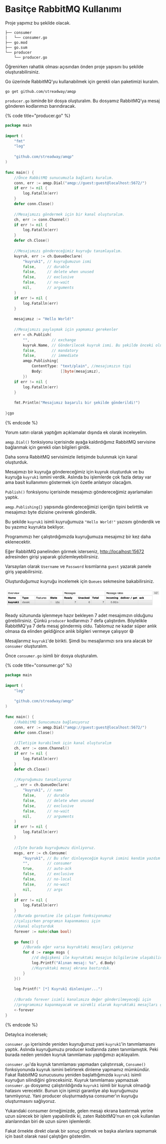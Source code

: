 # Basitçe RabbitMQ Kullanımı

Proje yapımız bu şekilde olacak.

```
├── consumer
│   └── consumer.go
├── go.mod
├── go.sum
└── producer
    └── producer.go
```

Öğrenirken rahatlık olması açısından önden proje yapısını bu şekilde oluşturabilirsiniz.

Go üzerinde RabbitMQ'yu kullanabilmek için gerekli olan paketimizi kuralım.

`go get github.com/streadway/amqp`

`producer.go` isminde bir dosya oluşturalım. Bu dosyamız RabbitMQ'ya mesaj gönderen kodlarımızı barındıracak.

{% code title="producer.go" %}
```go
package main

import (
	"fmt"
	"log"

	"github.com/streadway/amqp"
)

func main() {
	//Önce RabbitMQ sunucumuzla bağlantı kuralım.
	conn, err := amqp.Dial("amqp://guest:guest@localhost:5672/")
	if err != nil {
		log.Fatalln(err)
	}
	defer conn.Close()

	//Mesajımızı göndermek için bir kanal oluşturalım.
	ch, err := conn.Channel()
	if err != nil {
		log.Fatalln(err)
	}
	defer ch.Close()

	//Mesajımızı göndereceğimiz kuyruğu tanımlayalım.
	kuyruk, err := ch.QueueDeclare(
		"kuyruk1", // kuyruğumuzun ismi
		false,     // durable
		false,     // delete when unused
		false,     // exclusive
		false,     // no-wait
		nil,       // arguments
	)
	if err != nil {
		log.Fatalln(err)
	}

	mesajımız := "Hello World!"

	//Mesajımızı paylaşmak için yapmamız gerekenler
	err = ch.Publish(
		"",          // exchange
		kuyruk.Name, // Gönderilecek kuyruk ismi. Bu şekilde önceki oluşturduğumuz kuyruğun ismini alabiliriz
		false,       // mandatory
		false,       // immediate
		amqp.Publishing{
			ContentType: "text/plain", //mesajımızın tipi
			Body:        []byte(mesajımız),
		})
	if err != nil {
		log.Fatalln(err)
	}

	fmt.Println("Mesajımız başarılı bir şekilde gönderildi!")

}çgo
```
{% endcode %}

Yorum satırı olarak yaptığım açıklamalar dışında ek olarak inceleyelim.

`amqp.Dial()` fonksiyonu içerisinde ayağa kaldırdığımız RabbitMQ servisine bağlanmak için gerekli olan bilgileri girdik.

Daha sonra RabbitMQ servisimizle iletişimde bulunmak için kanal oluşturduk.

Mesajımızı bir kuyruğa göndereceğimiz için kuyruk oluşturduk ve bu kuyruğa `kuyruk1` ismini verdik. Aslında bu işlemlerde çok fazla detay var ama basit kullanımını göstermek için özetle anlatıyor olacağım.

`Publish()` fonksiyonu içerisinde mesajımızı göndereceğimiz ayarlamaları yaptık.

`amqp.Publishing{}` yapısında göndereceğimizi içeriğin tipini belirttik ve mesajımızı byte dizisine çevirerek gönderdik.

Bu şekilde `kuyruk1` isimli kuyruğumuza `"Hello World!"` yazısını gönderdik ve bu yazımız kuyrukta bekliyor.

Programımızı her çalıştırdığımızda kuyruğumuza mesajımız bir kez daha eklenecektir.

Eğer RabbitMQ panelinden görmek isterseniz, [http://localhost:15672](http://localhost:15672) adresinden girişi yaparak gözlemleyebilirsiniz.

Varsayılan olarak `Username` ve `Password` kısımlarına `guest` yazarak panele giriş yapabilirsiniz.

Oluşturduğumuz kuyruğu incelemek için `Queues` sekmesine bakabilirsiniz.

![](<../../.gitbook/assets/Screen Shot 2022-05-06 at 22.26.18.png>)

Ready sütununda işlenmeye hazır bekleyen 7 adet mesajımızın olduğunu görebilirsiniz. Çünkü `producer` kodlarımızı 7 defa çalıştırdım. Böylelikle RabbitMQ'ya 7 defa mesaj göndermiş oldu. Tablomuz ne kadar süper anlık olmasa da elinden geldiğince anlık bilgileri vermeye çalışıyor :smile:

Mesajlarımız `kuyruk1`'de birikti. Şimdi bu mesajlarımızı sıra sıra alacak bir `consumer` oluşturalım.

Önce `consumer.go` isimli bir dosya oluşturalım.

{% code title="consumer.go" %}
```go
package main

import (
	"log"

	"github.com/streadway/amqp"
)

func main() {
	//RabbitMQ Sunucumuza bağlanıyoruz
	conn, err := amqp.Dial("amqp://guest:guest@localhost:5672/")
	defer conn.Close()

	//İletişim kurabilmek için kanal oluşturalım
	ch, err := conn.Channel()
	if err != nil {
		log.Fatalln(err)
	}
	defer ch.Close()

	//Kuyruğumuzu tanımlıyoruz
	_, err = ch.QueueDeclare(
		"kuyruk1", // name
		false,     // durable
		false,     // delete when unused
		false,     // exclusive
		false,     // no-wait
		nil,       // arguments
	)
	if err != nil {
		log.Fatalln(err)
	}

	//İşte burada kuyruğumuzu dinliyoruz.
	msgs, err := ch.Consume(
		"kuyruk1", // Bu sfer dinleyeceğim kuyruk ismini kendim yazdım
		"",        // consumer
		true,      // auto-ack
		false,     // exclusive
		false,     // no-local
		false,     // no-wait
		nil,       // args
	)
	if err != nil {
		log.Fatalln(err)
	}
	//Burada goroutine ile çalışan fonksiyonumuz
	//çalışırken programın kapanmaması için
	//kanal oluşturduk
	forever := make(chan bool)

	go func() {
		//Burada eğer varsa kuyruktaki mesajları çekiyoruz
		for d := range msgs {
			//d değişkeni ile kuyruktaki mesajın bilgilerine ulaşabiliriz.
			log.Printf("Alınan mesaj: %s", d.Body)
			//Kuyruktaki mesaj ekrana bastırdık.
		}
	}()

	log.Printf(" [*] Kuyruk1 dinleniyor...")

	//Burada forever isimli kanalımıza değer gönderilmeyeceği için
	//programımız kapanmayacak ve sürekli olarak kuyruktaki mesajları çekecektir.
	<-forever
}

```
{% endcode %}

Detaylıca incelersek;

`consumer.go` içerisinde yeniden kuyruğumuz yani `kuyruk1`'in tanımlamasını yaptık. Aslında kuyruğumuzu producer kodlarında zaten tanımlamıştık. Peki burada neden yeniden kuyruk tanımlaması yaptığımızı açıklayalım.

`consumer.go`'da kuyruk tanımlaması yapmadan çalıştırırsak, `Consume()` fonksiyonunda kuyruk ismini belirterek dinleme yapmamız mümkündür. Fakat RabbitMQ sunucusunu yeniden başlattığımızda `kuyruk1` isimli kuyruğun silindiğini göreceksiniz. Kuyruk tanımlaması yapmazsak `consumer.go` dosyamız çalıştırıldığında `kuyruk1` isimli bir kuyruk olmadığı hatasını verecektir. Bunun için işimizi garantiye alıp kuyruğumuzu tanımlıyoruz. Yani producer oluşturmadıysa consumer'ın kuyruğu oluşturmasını sağlıyoruz.

Yukarıdaki consumer örneğimizde, gelen mesajı ekrana bastırmak yerine uzun sürecek bir işlem yapabilirdik ki, zaten RabbitMQ'nun en çok kullanılan alanlarından biri de uzun süren işlemlerdir.

Fakat örnekte direkt olarak bir sonuç görmek ve başka alanlara sapmamak için basit olarak nasıl çalıştığını gösterdim.
